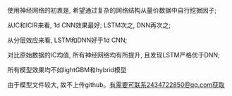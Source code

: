 使用神经网络的初衷是, 希望通过复杂的网络结构从量价数据中自行挖掘因子;  

从IC和ICIR来看, 1d CNN效果最好; LSTM次之, DNN再次之;  

从分层效应来看, LSTM和DNN好于1d CNN;   

对比原始数据的IC均值, 所有神经网络均有所提升, 且发现LSTM严格优于DNN;  

所有模型效果均不如lightGBM和hybrid模型

由于模型文件较大, 故不上传github。有需要可联系2434722850@qq.com获取

